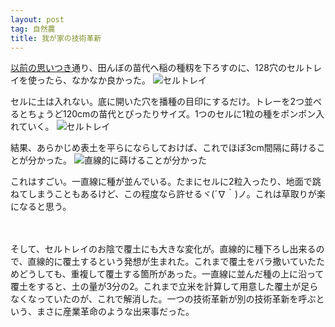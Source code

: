 ```yaml
---
layout: post
tag: 自然農
title: 我が家の技術革新
---
```

[以前の思いつき](http://0.0.0.0:4000/blog/2014/09/25/celltrays.html)通り、田んぼの苗代へ稲の種籾を下ろすのに、128穴のセルトレイを使ったら、なかなか良かった。
![セルトレイ](https://kobapan.com/f/17307083175_6bd74eb6c9.jpg "セルトレイ")

セルに土は入れない。底に開いた穴を播種の目印にするだけ。トレーを2つ並べるとちょうど120cmの苗代とぴったりサイズ。1つのセルに1粒の種をポンポン入れていく。
![セルトレイ](https://kobapan.com/f/17119302008_2acd3098c7.jpg "セルトレイ")

結果、あらかじめ表土を平らにならしておけば、これでほぼ3cm間隔に蒔けることが分かった。
![直線的に蒔けることが分かった](https://kobapan.com/f/17119322408_b752fc50bc.jpg "直線的に蒔けることが分かった")

これはすごい。一直線に種が並んでいる。たまにセルに2粒入ったり、地面で跳ねてしまうこともあるけど、この程度なら許せるヾ(´∇｀)ノ。これは草取りが楽になると思う。

　

そして、セルトレイのお陰で覆土にも大きな変化が。直線的に種下ろし出来るので、直線的に覆土するという発想が生まれた。これまで覆土をバラ撒いていたためどうしても、重複して覆土する箇所があった。一直線に並んだ種の上に沿って覆土をすると、土の量が3分の2。これまで立米を計算して用意した覆土が足らなくなっていたのが、これで解消した。一つの技術革新が別の技術革新を呼ぶという、まさに産業革命のような出来事だった。

